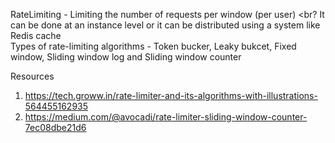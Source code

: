 
RateLimiting - Limiting the number of requests per window (per user) <br?
It can be done at an instance level or it can be distributed using a system like Redis cache <br>
Types of rate-limiting algorithms - Token bucker, Leaky bukcet, Fixed window, Sliding window log and Sliding window counter <br>

Resources 
1. https://tech.groww.in/rate-limiter-and-its-algorithms-with-illustrations-564455162935
2. https://medium.com/@avocadi/rate-limiter-sliding-window-counter-7ec08dbe21d6
